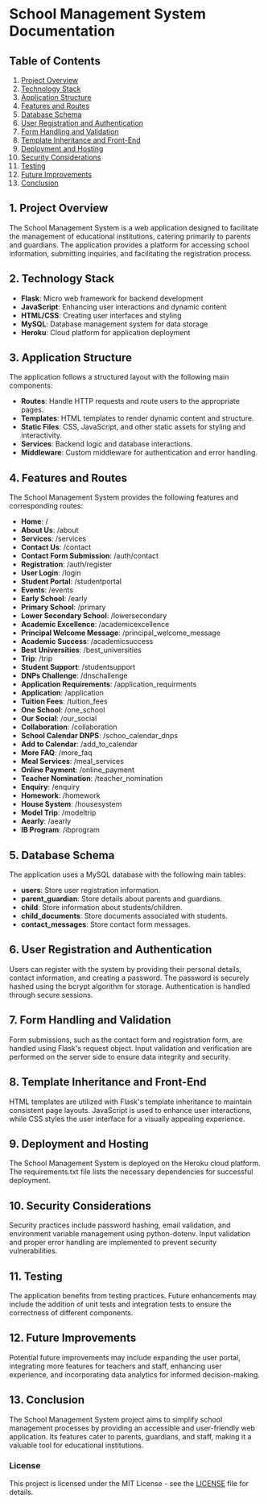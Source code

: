 # School Management System Documentation

## Table of Contents
1. [Project Overview](#project-overview)
2. [Technology Stack](#technology-stack)
3. [Application Structure](#application-structure)
4. [Features and Routes](#features-and-routes)
5. [Database Schema](#database-schema)
6. [User Registration and Authentication](#user-registration-and-authentication)
7. [Form Handling and Validation](#form-handling-and-validation)
8. [Template Inheritance and Front-End](#template-inheritance-and-front-end)
9. [Deployment and Hosting](#deployment-and-hosting)
10. [Security Considerations](#security-considerations)
11. [Testing](#testing)
12. [Future Improvements](#future-improvements)
13. [Conclusion](#conclusion)

## 1. Project Overview
The School Management System is a web application designed to facilitate the management of educational institutions, catering primarily to parents and guardians. The application provides a platform for accessing school information, submitting inquiries, and facilitating the registration process.

## 2. Technology Stack
- **Flask**: Micro web framework for backend development
- **JavaScript**: Enhancing user interactions and dynamic content
- **HTML/CSS**: Creating user interfaces and styling
- **MySQL**: Database management system for data storage
- **Heroku**: Cloud platform for application deployment

## 3. Application Structure
The application follows a structured layout with the following main components:
- **Routes**: Handle HTTP requests and route users to the appropriate pages.
- **Templates**: HTML templates to render dynamic content and structure.
- **Static Files**: CSS, JavaScript, and other static assets for styling and interactivity.
- **Services**: Backend logic and database interactions.
- **Middleware**: Custom middleware for authentication and error handling.

## 4. Features and Routes
The School Management System provides the following features and corresponding routes:
- **Home**: /
- **About Us**: /about
- **Services**: /services
- **Contact Us**: /contact
- **Contact Form Submission**: /auth/contact
- **Registration**: /auth/register
- **User Login**: /login
- **Student Portal**: /studentportal
- **Events**: /events
- **Early School**: /early
- **Primary School**: /primary
- **Lower Secondary School**: /lowersecondary
- **Academic Excellence**: /academicexcellence
- **Principal Welcome Message**: /principal_welcome_message
- **Academic Success**: /academicsuccess
- **Best Universities**: /best_universities
- **Trip**: /trip
- **Student Support**: /studentsupport
- **DNPs Challenge**: /dnschallenge
- **Application Requirements**: /application_requirments
- **Application**: /application
- **Tuition Fees**: /tuition_fees
- **One School**: /one_school
- **Our Social**: /our_social
- **Collaboration**: /collaboration
- **School Calendar DNPS**: /schoo_calendar_dnps
- **Add to Calendar**: /add_to_calendar
- **More FAQ**: /more_faq
- **Meal Services**: /meal_services
- **Online Payment**: /online_payment
- **Teacher Nomination**: /teacher_nomination
- **Enquiry**: /enquiry
- **Homework**: /homework
- **House System**: /housesystem
- **Model Trip**: /modeltrip
- **Aearly**: /aearly
- **IB Program**: /ibprogram

## 5. Database Schema
The application uses a MySQL database with the following main tables:
- **users**: Store user registration information.
- **parent_guardian**: Store details about parents and guardians.
- **child**: Store information about students/children.
- **child_documents**: Store documents associated with students.
- **contact_messages**: Store contact form messages.

## 6. User Registration and Authentication
Users can register with the system by providing their personal details, contact information, and creating a password. The password is securely hashed using the bcrypt algorithm for storage. Authentication is handled through secure sessions.

## 7. Form Handling and Validation
Form submissions, such as the contact form and registration form, are handled using Flask's request object. Input validation and verification are performed on the server side to ensure data integrity and security.

## 8. Template Inheritance and Front-End
HTML templates are utilized with Flask's template inheritance to maintain consistent page layouts. JavaScript is used to enhance user interactions, while CSS styles the user interface for a visually appealing experience.

## 9. Deployment and Hosting
The School Management System is deployed on the Heroku cloud platform. The requirements.txt file lists the necessary dependencies for successful deployment.

## 10. Security Considerations
Security practices include password hashing, email validation, and environment variable management using python-dotenv. Input validation and proper error handling are implemented to prevent security vulnerabilities.

## 11. Testing
The application benefits from testing practices. Future enhancements may include the addition of unit tests and integration tests to ensure the correctness of different components.

## 12. Future Improvements
Potential future improvements may include expanding the user portal, integrating more features for teachers and staff, enhancing user experience, and incorporating data analytics for informed decision-making.

## 13. Conclusion
The School Management System project aims to simplify school management processes by providing an accessible and user-friendly web application. Its features cater to parents, guardians, and staff, making it a valuable tool for educational institutions.

### License

This project is licensed under the MIT License - see the [LICENSE](/docs/LICENSE) file for details.